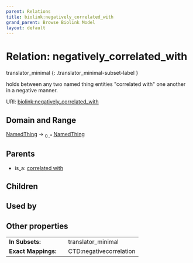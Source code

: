 ```yaml
---
parent: Relations
title: biolink:negatively_correlated_with
grand_parent: Browse Biolink Model
layout: default
---
```


# Relation: negatively_correlated_with

translator_minimal
{: .translator_minimal-subset-label }


holds between any two named thing entities "correlated with" one another in a negative manner.

URI: [biolink:negatively_correlated_with](https://w3id.org/biolink/vocab/negatively_correlated_with)

## Domain and Range

[NamedThing](NamedThing.md) ->  <sub>0..*</sub> [NamedThing](NamedThing.md)

## Parents

 *  is_a: [correlated with](correlated_with.md)

## Children


## Used by


## Other properties

|  |  |  |
| --- | --- | --- |
| **In Subsets:** | | translator_minimal |
| **Exact Mappings:** | | CTD:negativecorrelation |

